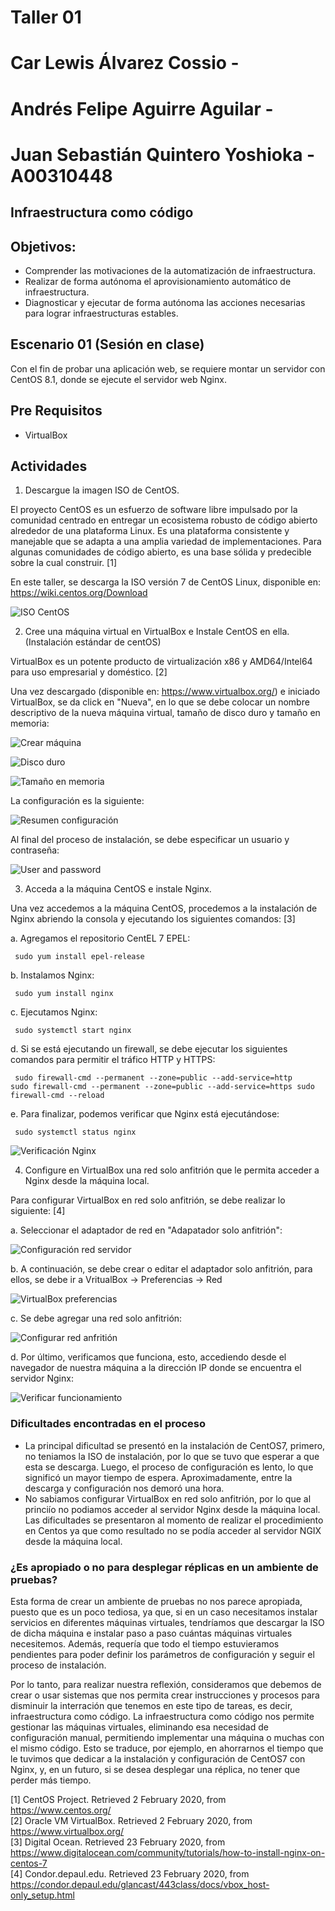# Taller 01

# Car Lewis Álvarez Cossio -
# Andrés Felipe Aguirre Aguilar - 
# Juan Sebastián Quintero Yoshioka - A00310448

## Infraestructura como código
## Objetivos:
- Comprender las motivaciones de la automatización de infraestructura.
- Realizar de forma autónoma el aprovisionamiento automático de infraestructura.
- Diagnosticar y ejecutar de forma autónoma las acciones necesarias para lograr infraestructuras estables.

## Escenario 01 (Sesión en clase)

Con el fin de probar una aplicación web, se requiere montar un servidor con CentOS 8.1, donde se ejecute el servidor web Nginx.

## Pre Requisitos

- VirtualBox

## Actividades

 1. Descargue la imagen ISO de CentOS.
 
 El proyecto CentOS es un esfuerzo de software libre impulsado por la comunidad centrado en entregar un ecosistema robusto de código abierto alrededor de una plataforma Linux. Es una plataforma consistente y manejable que se adapta a una amplia variedad de implementaciones. Para algunas comunidades de código abierto, es una base sólida y predecible sobre la cual construir. [1]
 
 En este taller, se descarga la ISO versión 7 de CentOS Linux, disponible en: https://wiki.centos.org/Download
 
 ![ISO CentOS](/taller01/imagenes/ISOCentOS.png)

 2. Cree una máquina virtual en VirtualBox e Instale CentOS en ella. (Instalación estándar de centOS)
 
 VirtualBox es un potente producto de virtualización x86 y AMD64/Intel64 para uso empresarial y doméstico. [2]
 
 Una vez descargado (disponible en: https://www.virtualbox.org/) e iniciado VirtualBox, se da click en "Nueva", en lo que se debe colocar un nombre descriptivo de la nueva máquina virtual, tamaño de disco duro y tamaño en memoria:
 
 ![Crear máquina](/taller01/imagenes/CrearMaquina.png)
 
 ![Disco duro](/taller01/imagenes/DiscoDuro.png)
 
 ![Tamaño en memoria](/taller01/imagenes/TamahnioMemoria.png)
 
 La configuración es la siguiente:
 
 ![Resumen configuración](/taller01/imagenes/ResumenConfiguracion.png)
 
 Al final del proceso de instalación, se debe especificar un usuario y contraseña:
 
 ![User and password](/taller01/imagenes/InstalacionCentOS7.png)
 
 3. Acceda a la máquina CentOS e instale Nginx.
 
 Una vez accedemos a la máquina CentOS, procedemos a la instalación de Nginx abriendo la consola y ejecutando los siguientes comandos: [3]
 
  a. Agregamos el repositorio CentEL 7 EPEL: 
  
  <code> sudo yum install epel-release </code>
  
  b. Instalamos Nginx:
  
  <code> sudo yum install nginx </code>
  
  c. Ejecutamos Nginx:
  
  <code> sudo systemctl start nginx </code>
  
  d. Si se está ejecutando un firewall, se debe ejecutar los siguientes comandos para permitir el tráfico HTTP y HTTPS:
  
  <code> sudo firewall-cmd --permanent --zone=public --add-service=http 
 sudo firewall-cmd --permanent --zone=public --add-service=https
 sudo firewall-cmd --reload </code>
 
  e. Para finalizar, podemos verificar que Nginx está ejecutándose:
  
  <code> sudo systemctl status nginx </code>
  
  ![Verificación Nginx](/taller01/imagenes/VerificarNginx.png)
  
 4. Configure en VirtualBox una red solo anfitrión que le permita acceder a Nginx desde la máquina local.
 
 Para configurar VirtualBox en red solo anfitrión, se debe realizar lo siguiente: [4]
 
  a. Seleccionar el adaptador de red en "Adapatador solo anfitrión":
  
  ![Configuración red servidor](/taller01/imagenes/ConfiguracionRedervidor.png)
  
  b. A continuación, se debe crear o editar el adaptador solo anfitrión, para ellos, se debe ir a VritualBox -> Preferencias -> Red
  
  ![VirtualBox preferencias](/taller01/imagenes/VirtualBoxPreferencias.png)
  
  c. Se debe agregar una red solo anfitrión:
  
  ![Configurar red anfritión](/taller01/imagenes/ConfigurarRedAnfitrion.png)
  
  d. Por último, verificamos que funciona, esto, accediendo desde el navegador de nuestra máquina a la dirección IP donde se encuentra el servidor Nginx:
  
  ![Verificar funcionamiento](/taller01/imagenes/VerificarFuncionamiento.png)

### Dificultades encontradas en el proceso

- La principal dificultad se presentó en la instalación de CentOS7, primero, no teniamos la ISO de instalación, por lo que se tuvo que esperar a que esta se descarga. Luego, el proceso de configuración es lento, lo que significó un mayor tiempo de espera. Aproximadamente, entre la descarga y configuración nos demoró una hora.
- No sabiamos configurar VirtualBox en red solo anfitrión, por lo que al princiío no podiamos acceder al servidor Nginx desde la máquina local. 
Las dificultades se presentaron al momento de realizar el procedimiento en Centos ya que como resultado no se podía acceder al servidor NGIX desde la máquina local. 

### ¿Es apropiado o no para desplegar réplicas en un ambiente de pruebas?

Esta forma de crear un ambiente de pruebas no nos parece apropiada, puesto que es un poco tediosa, ya que, si en un caso necesitamos instalar servicios en diferentes máquinas virtuales, tendríamos que descargar la ISO de dicha máquina e instalar paso a paso cuántas máquinas virtuales necesitemos. Además, requería que todo el tiempo estuvieramos pendientes para poder definir los parámetros de configuración y seguir el proceso de instalación.

Por lo tanto, para realizar nuestra reflexión, consideramos que debemos de crear o usar sistemas que nos permita crear instrucciones y procesos para disminuir la interración que tenemos en este tipo de tareas, es decir, infraestructura como código. La infraestructura como código nos permite gestionar las máquinas virtuales, eliminando esa necesidad de configuración manual, permitiendo implementar una máquina o muchas con el mismo código. Esto se traduce, por ejemplo, en ahorrarnos el tiempo que le tuvimos que dedicar a la instalación y configuración de CentOS7 con Nginx, y, en un futuro, si se desea desplegar una réplica, no tener que perder más tiempo.

[1] CentOS Project. Retrieved 2 February 2020, from https://www.centos.org/ <br>
[2] Oracle VM VirtualBox. Retrieved 2 February 2020, from https://www.virtualbox.org/ <br>
[3] Digital Ocean. Retrieved 23 February 2020, from https://www.digitalocean.com/community/tutorials/how-to-install-nginx-on-centos-7 <br>
[4] Condor.depaul.edu. Retrieved 23 February 2020, from https://condor.depaul.edu/glancast/443class/docs/vbox_host-only_setup.html <br>
